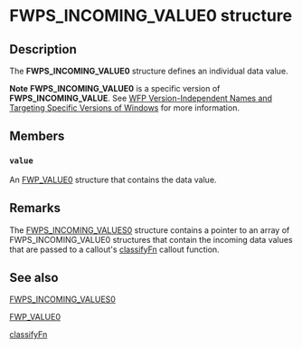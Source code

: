 # FWPS_INCOMING_VALUE0 structure

## Description

The **FWPS_INCOMING_VALUE0** structure defines an individual data value.

**Note** **FWPS_INCOMING_VALUE0** is a specific version of **FWPS_INCOMING_VALUE**. See [WFP Version-Independent Names and Targeting Specific Versions of Windows](https://learn.microsoft.com/windows/desktop/FWP/wfp-version-independent-names-and-targeting-specific-versions-of-windows) for more information.

## Members

### `value`

An
[FWP_VALUE0](https://learn.microsoft.com/previous-versions/windows/hardware/drivers/ff552450(v=vs.85)) structure that contains the data value.

## Remarks

The
[FWPS_INCOMING_VALUES0](https://learn.microsoft.com/windows/desktop/api/fwpstypes/ns-fwpstypes-fwps_incoming_values0) structure
contains a pointer to an array of FWPS_INCOMING_VALUE0 structures that contain the incoming data values
that are passed to a callout's
[classifyFn](https://learn.microsoft.com/windows-hardware/drivers/ddi/content/fwpsk/nc-fwpsk-fwps_callout_classify_fn0) callout function.

## See also

[FWPS_INCOMING_VALUES0](https://learn.microsoft.com/windows/desktop/api/fwpstypes/ns-fwpstypes-fwps_incoming_values0)

[FWP_VALUE0](https://learn.microsoft.com/previous-versions/windows/hardware/drivers/ff552450(v=vs.85))

[classifyFn](https://learn.microsoft.com/windows-hardware/drivers/ddi/content/fwpsk/nc-fwpsk-fwps_callout_classify_fn0)